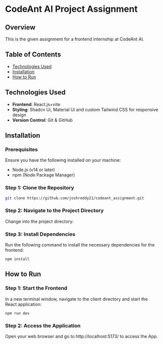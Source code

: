 # CodeAnt AI Project Assignment

## Overview
This is the given assignment for a frontend internship at CodeAnt AI.



## Table of Contents
- [Technologies Used](#technologies-used)
- [Installation](#installation)
- [How to Run](#how-to-run)


## Technologies Used
- **Frontend**: React.js+vite
- **Styling**: Shadcn Ui, Material Ui and custom Tailwind CSS for responsive design
- **Version Control**: Git & GitHub

## Installation

### Prerequisites
Ensure you have the following installed on your machine:
- Node.js (v14 or later)
- npm (Node Package Manager)

### Step 1: Clone the Repository
```bash
git clone https://github.com/joshreddy21/codeant_assignment.git
```

### Step 2: Navigate to the Project Directory
Change into the project directory:


### Step 3: Install Dependencies
Run the following command to install the necessary dependencies for the frontend:
```
npm install
```

## How to Run
### Step 1: Start the Frontend
In a new terminal window, navigate to the client directory and start the React application:
```
npm run dev
```

### Step 2: Access the Application
Open your web browser and go to http://localhost:5173/ to access the App.
